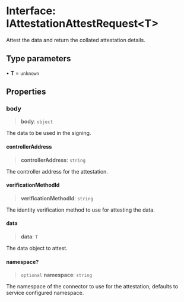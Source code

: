# Interface: IAttestationAttestRequest\<T\>

Attest the data and return the collated attestation details.

## Type parameters

• **T** = `unknown`

## Properties

### body

> **body**: `object`

The data to be used in the signing.

#### controllerAddress

> **controllerAddress**: `string`

The controller address for the attestation.

#### verificationMethodId

> **verificationMethodId**: `string`

The identity verification method to use for attesting the data.

#### data

> **data**: `T`

The data object to attest.

#### namespace?

> `optional` **namespace**: `string`

The namespace of the connector to use for the attestation, defaults to service configured namespace.

